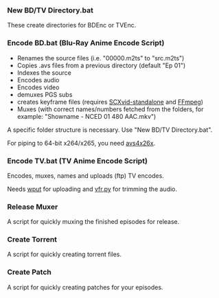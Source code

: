 ### New BD/TV Directory.bat
These create directories for BDEnc or TVEnc.

### Encode BD.bat (Blu-Ray Anime Encode Script)
- Renames the source files (i.e. "00000.m2ts" to "src.m2ts")
- Copies .avs files from a previous directory (default "Ep 01")
- Indexes the source
- Encodes audio
- Encodes video
- demuxes PGS subs
- creates keyframe files (requires [SCXvid-standalone](https://github.com/soyokaze/SCXvid-standalone/releases) and [FFmpeg](http://ffmpeg.zeranoe.com/builds/))
- Muxes (with correct names/numbers fetched from the folders, for example: "Showname - NCED 01 480 AAC.mkv")

A specific folder structure is necessary. Use "New BD/TV Directory.bat".

For piping to 64-bit x264/x265, you need [avs4x26x](http://forum.doom9.org/showthread.php?t=162656).

### Encode TV.bat (TV Anime Encode Script)
Encodes, muxes, names and uploads (ftp) TV encodes. 

Needs [wput](http://wput.sourceforge.net/) for uploading and [vfr.py](https://github.com/wiiaboo/vfr/releases) for trimming the audio.

### Release Muxer
A script for quickly muxing the finished episodes for release.

### Create Torrent
A script for quickly creating torrent files.

### Create Patch
A script for quickly creating patches for your episodes.
